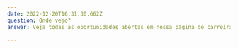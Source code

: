 ```yaml
---
date: 2022-12-20T16:31:30.662Z
question: Onde vejo?
answer: Veja todas as oportunidades abertas em nossa página de carreiras https://vagasfruki.gupy.io e cadastre-se.
  
---
```

